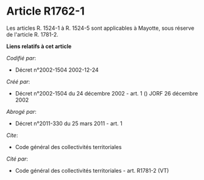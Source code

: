 # Article R1762-1

Les articles R. 1524-1 à R. 1524-5 sont applicables à Mayotte, sous réserve de l'article R. 1781-2.

**Liens relatifs à cet article**

_Codifié par_:

  - Décret n°2002-1504 2002-12-24

_Créé par_:

  - Décret n°2002-1504 du 24 décembre 2002 - art. 1 () JORF 26 décembre 2002

_Abrogé par_:

  - Décret n°2011-330 du 25 mars 2011 - art. 1

_Cite_:

  - Code général des collectivités territoriales

_Cité par_:

  - Code général des collectivités territoriales - art. R1781-2 (VT)
